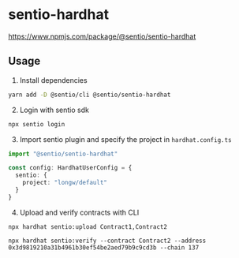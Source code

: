 # sentio-hardhat

https://www.npmjs.com/package/@sentio/sentio-hardhat

## Usage

1. Install dependencies

``` bash
yarn add -D @sentio/cli @sentio/sentio-hardhat
```

2. Login with sentio sdk

``` bash
npx sentio login
```

3. Import sentio plugin and specify the project in `hardhat.config.ts`

``` typescript
import "@sentio/sentio-hardhat"

const config: HardhatUserConfig = {
  sentio: {
    project: "longw/default"
  }
}
```

4. Upload and verify contracts with CLI

```
npx hardhat sentio:upload Contract1,Contract2

npx hardhat sentio:verify --contract Contract2 --address 0x3d9819210a31b4961b30ef54be2aed79b9c9cd3b --chain 137
```
